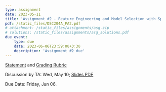 ```yaml
---
type: assignment
date: 2023-05-11
title: 'Assignment #2 - Feature Engineering and Model Selection with Spark'
pdf: /static_files/DSC204A_PA2.pdf
# attachment: /static_files/assignments/asg.zip
# solutions: /static_files/assignments/asg_solutions.pdf
due_event: 
    type: due
    date: 2023-06-06T23:59:00+3:30
    description: 'Assignment #2 due'
---
```


<!-- Release Date: Mon, Oct 3 -->

[Statement]() and [Grading Rubric]()

Discussion by TA: Wed, May 10; [Slides PDF]()

Due Date: Friday, Jun 06.

<!-- This is a sample assignment. -->

